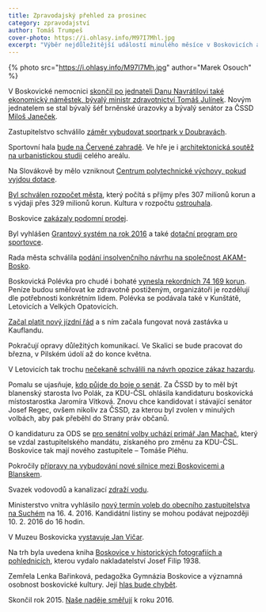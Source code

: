 ```yaml
---
title: Zpravodajský přehled za prosinec
category: zpravodajství
author: Tomáš Trumpeš
cover-photo: https://i.ohlasy.info/M97I7Mhl.jpg
excerpt: "Výběr nejdůležitější událostí minulého měsíce v Boskovicích a okolí podle redakce Ohlasů. Přečtěte si stručný zpravodajský přehled toho nejpodstatnějšího, co se v prosinci na Boskovicku událo."
---
```


{% photo src="https://i.ohlasy.info/M97I7Mh.jpg" author="Marek Osouch" %}

V Boskovické nemocnici [skončil po jednateli Danu Navrátilovi také ekonomický náměstek, bývalý ministr zdravotnictví Tomáš Julínek](/clanky/2015/12/julinek-odvolan.html). Novým jednatelem se stal bývalý šéf brněnské úrazovky a bývalý senátor za ČSSD [Miloš Janeček](/clanky/2015/12/novy-jednatel-nemocnice.html).

Zastupitelstvo schválilo [záměr vybudovat sportpark v Doubravách](/clanky/2015/12/zastupitelstvo.html).

Sportovní hala [bude na Červené zahradě](/clanky/2015/12/zastupitelstvo.html). Ve hře je i [architektonická soutěž na urbanistickou studii](/clanky/2015/12/rozhovor-lev.html) celého areálu.

Na Slovákově by mělo vzniknout [Centrum polytechnické výchovy, pokud vyjdou dotace](/clanky/2015/12/zastupitelstvo.html).

[Byl schválen rozpočet města](/clanky/2015/12/zastupitelstvo.html), který počítá s příjmy přes 307 milionů korun a s výdaji přes 329 milionů korun. Kultura v rozpočtu [ostrouhala](/clanky/2015/12/investice-do-kultury.html).

Boskovice [zakázaly podomní prodej](http://blanensky.denik.cz/zpravy_region/boskovice-podomni-prodejci-maji-od-ledna-vstup-zakazan-20151228.html).

Byl vyhlášen [Grantový systém na rok 2016](http://boskovice.cz/grantovy-system-mesta-boskovice/d-27263/p1=1019) a také [dotační program pro sportovce](http://boskovice.cz/dotacni-program-sport-2016/d-27315/p1=1019).

Rada města schválila [podání insolvenčního návrhu na společnost AKAM-Bosko](http://blanensky.denik.cz/zpravy_region/fotovoltaicke-panely-za-mestem-zustavaji-boskovice-posilaji-firmu-do-insolvence-20151218.html).

Boskovická Polévka pro chudé i bohaté [vynesla rekordních 74 169 korun](http://boskovice.cz/polevka-pojednadvacate/d-27307/p1=1019). Peníze budou směřovat ke zdravotně postiženým, organizátoři je rozdělují dle potřebnosti konkrétním lidem. Polévka se podávala také v Kunštátě, Letovicích a Velkých Opatovicích.

[Začal platit nový jízdní řád](http://zrcadlo.net/clanky/Nove-jizdni-rady-nejvetsi-zmeny-budou-na-Boskovicku-a-Letovicku-2394/) a s ním začala fungovat nová zastávka u Kauflandu.

Pokračují opravy důležitých komunikací. Ve Skalici se bude pracovat do března, v Pilském údolí až do konce května.

V Letovicích tak trochu [nečekaně schválili na návrh opozice zákaz hazardu](http://blanensky.denik.cz/zpravy_region/po-blansku-a-boskovicich-zakazaly-hazard-i-letovice-20151205.html).

Pomalu se ujasňuje, [kdo půjde do boje o senát](http://blanensky.denik.cz/zpravy_region/boj-o-senat-regec-jeste-nezna-vsechny-soupere-20151218.html). Za ČSSD by to měl být blanenský starosta Ivo Polák, za KDU-ČSL ohlásila kandidaturu boskovická místostarostka Jaromíra Vítková. Znovu chce kandidovat i stávající senátor Josef Regec, ovšem nikoliv za ČSSD, za kterou byl zvolen v minulých volbách, aby pak přeběhl do Strany práv občanů. 

O kandidaturu za ODS se [pro senátní volby uchází primář Jan Machač](http://blanensky.denik.cz/zpravy_region/boj-o-senat-regec-jeste-nezna-vsechny-soupere-20151218.html), který se vzdal zastupitelského mandátu, získaného pro změnu za KDU-ČSL. Boskovice tak mají nového zastupitele – Tomáše Pléhu.

Pokročily [přípravy na vybudování nové silnice mezi Boskovicemi a Blanskem](http://blanensky.denik.cz/zpravy_region/vykupuji-pozemky-nova-silnice-mezi-blanskem-a-boskovicemi-je-o-krok-bliz-20151220.html).

Svazek vodovodů a kanalizací [zdraží vodu](http://blanensky.denik.cz/zpravy_region/svazek-zdrazi-vodu-o-skoro-tri-procenta-kubik-vyjde-temer-na-94-korun-20151201.html).

Ministerstvo vnitra vyhlásilo [nový termín voleb do obecního zastupitelstva na Suchém](http://blanensky.denik.cz/zpravy_region/suchy-nove-volby-budou-v-dubnu-kandidatky-mohou-podavat-do-desateho-unora-20151215.html) na 16. 4. 2016. Kandidátní listiny se mohou podávat nejpozději 10. 2. 2016 do 16 hodin.

V Muzeu Boskovicka [vystavuje Jan Vičar](http://boskovice.cz/jan-vicar-zahajil-vystavu-v-muzeu/d-27295/p1=1019).

Na trh byla uvedena kniha [Boskovice v historických fotografiích a pohlednicích](https://www.facebook.com/media/set/?set=a.917043268349789.1073741863.781692698551514&type=3#), kterou vydalo nakladatelství Josef Filip 1938.

Zemřela Lenka Bařinková, pedagožka Gymnázia Boskovice a významná osobnost boskovické kultury. Její [hlas bude chybět](/clanky/2015/12/lenka-odesla.html).

Skončil rok 2015. [Naše naděje směřují](/clanky/2016/01/pf.html) k roku 2016.
